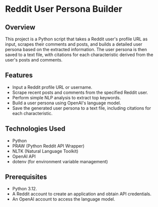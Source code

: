 # Reddit User Persona Builder

## Overview

This project is a Python script that takes a Reddit user's profile URL as input, scrapes their comments and posts, and builds a detailed user persona based on the extracted information. The user persona is then saved to a text file, with citations for each characteristic derived from the user's posts and comments.

## Features

- Input a Reddit profile URL or username.
- Scrape recent posts and comments from the specified Reddit user.
- Perform simple NLP analysis to extract top keywords.
- Build a user persona using OpenAI's language model.
- Save the generated user persona to a text file, including citations for each characteristic.

## Technologies Used

- Python
- PRAW (Python Reddit API Wrapper)
- NLTK (Natural Language Toolkit)
- OpenAI API
- dotenv (for environment variable management)

## Prerequisites

- Python 3.12.
- A Reddit account to create an application and obtain API credentials.
- An OpenAI account to access the language model.
